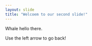 ```yaml
---
layout: slide
title: "Welcoem to our second slide!"
---
```

Whale hello there.

Use the left arrow to go back!
